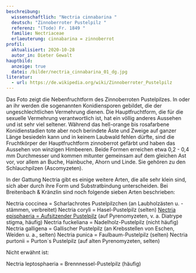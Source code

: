 ```yaml
---
beschreibung:
  wissenschaftlich: "Nectria cinnabarina "
  deutsch: "Zinnoberroter Pustelpilz "
  referenz: "(Tode) Fr. 1849 "
  familie: Nectriaceae
  erlaeuterung: cinnabarina = zinnoberrot
profil:
  aktualisiert: 2020-10-28
  autor_in: Dieter Gewalt
hauptbild:
  anzeige: true
  datei: /bilder/nectria_cinnabarina_01_dg.jpg
literatur:
  - url: https://de.wikipedia.org/wiki/Zinnoberroter_Pustelpilz
---
```

Das Foto zeigt die Nebenfruchtform des Zinnoberroten Pustelpilzes. In oder an ihr werden die sogenannten Konidiensporen gebildet, die der ungeschlechtlichen Vermehrung dienen. Die Hauptfruchtform, die für die sexuelle Vermehrung verantwortlich ist, hat ein völlig anderes Aussehen und ist sehr viel seltener. Während das hell-orange bis rosafarbene Konidienstadien tote aber noch berindete Äste und Zweige auf ganzer Länge besiedeln kann und in keinem Laubwald fehlen dürfte, sind die Fruchtkörper der Hauptfruchtform zinnoberrot gefärbt und haben das Aussehen von winzigen Himbeeren. Beide Formen erreichen etwa 0,2 - 0,4 mm Durchmesser und kommen mitunter gemeinsam auf dem gleichen Ast vor, vor allem an Buche, Hainbuche, Ahorn und Linde. Sie gehören zu den Schlauchpilzen (Ascomyzeten).

In der Gattung Nectria gibt es einige weitere Arten, die alle sehr klein sind, sich aber durch ihre Form und Substratbindung unterscheiden. Bei Breitenbach & Kränzlin sind noch folgende sieben Arten beschrieben:

Nectria coccinea = Scharlachrotes Pustelpilzchen (an Laubholzästen u. -stämmen, verbreitet)
Nectria coryli = Hasel-Pustelpilz (selten)
[Nectria episphaeria = Aufsitzender Pustelpilz](/pilze/nectria-episphaeria-aufsitzender-pustelpilz) (auf Pyrenomyzeten, v. a. Diatrype stigma, häufig)
Nectria fuckeliana = Nadelholz-Pustelpilz (nicht häufig)
Nectria galligena = Gallischer Pustelpilz (an Krebsstellen von Eschen, Weiden u. a., selten)
Nectria punica = Faulbaum-Pustelpilz (selten)
Nectria purtonii = Purton´s Pustelpilz (auf alten Pyrenomyzeten, selten)

Nicht erwähnt ist:

Nectria leptosphaeria = Brennnessel-Pustelpilz (häufig)